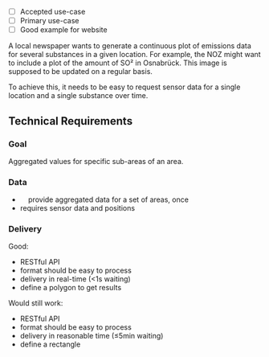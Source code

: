 - [ ] Accepted use-case
- [ ] Primary use-case
- [ ] Good example for website

A local newspaper wants to generate a continuous plot of emissions data for
several substances in a given location. For example, the NOZ might want to
include a plot of the amount of SO² in Osnabrück. This image is supposed to be
updated on a regular basis.

To achieve this, it needs to be easy to request sensor data for a single
location and a single substance over time.



Technical Requirements
----------------------

### Goal

Aggregated values for specific sub-areas of an area.

### Data

-     provide aggregated data for a set of areas, once
- requires sensor data and positions

### Delivery

Good:

- RESTful API
- format should be easy to process
- delivery in real-time (<1s waiting)
- define a polygon to get results

Would still work:

- RESTful API
- format should be easy to process
- delivery in reasonable time (≤5min waiting)
- define a rectangle

